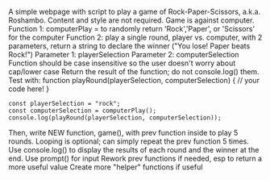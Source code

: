 A simple webpage with script to play a game of Rock-Paper-Scissors, a.k.a. Roshambo.
Content and style are not required.
Game is against computer.
Function 1: computerPlay = to randomly return 'Rock','Paper', or 'Scissors' for the computer
Function 2: play a single round, player vs. computer, with 2 parameters, return a string to declare the winner ("You lose! Paper beats Rock!")
    Parameter 1: playerSelection
    Parameter 2: computerSelection
    Function should be case insensitive so the user doesn't worry about cap/lower case
Return the result of the function; do not console.log() them. Test with:
    function playRound(playerSelection, computerSelection) {
  // your code here!
    }

    const playerSelection = "rock";
    const computerSelection = computerPlay();
    console.log(playRound(playerSelection, computerSelection));
Then, write NEW function, game(), with prev function inside to play 5 rounds.
    Looping is optional; can simply repeat the prev function 5 times.
    Use console.log() to display the results of each round and the winner at the end.
    Use prompt() for input
    Rework prev functions if needed, esp to return a more useful value
    Create more "helper" functions if useful
